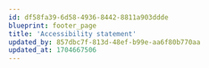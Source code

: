 ```yaml
---
id: df58fa39-6d58-4936-8442-8811a903ddde
blueprint: footer_page
title: 'Accessibility statement'
updated_by: 857dbc7f-813d-48ef-b99e-aa6f80b770aa
updated_at: 1704667506
---
```

